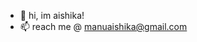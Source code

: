 - 👋 hi, im aishika!
- 📫 reach me @ manuaishika@gmail.com


<!---
manuaishika/manuaishika is a ✨ special ✨ repository because its `README.md` (this file) appears on your GitHub profile.
You can click the Preview link to take a look at your changes.
--->
